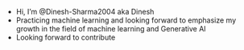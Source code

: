 - Hi, I’m @Dinesh-Sharma2004 aka Dinesh
- Practicing machine learning and looking forward to emphasize my growth in the field of machine learning and Generative AI
- Looking forward to contribute


<!---
Dinesh-Sharma2004/Dinesh-Sharma2004 is a special repository because its `README.md` (this file) appears on your GitHub profile.
You can click the Preview link to take a look at your changes.
--->

